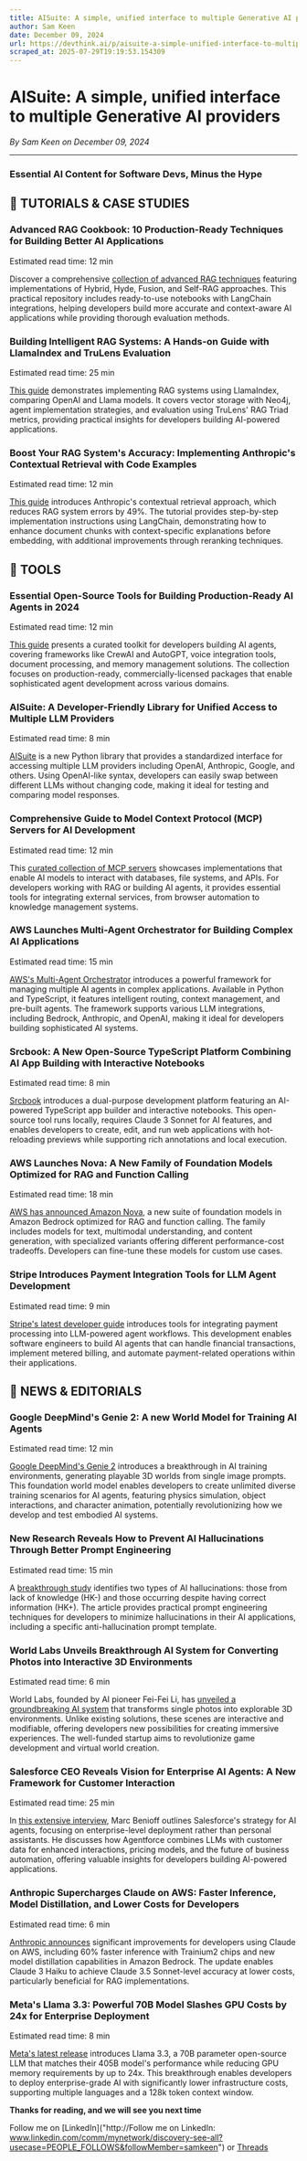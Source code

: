 ```yaml
---
title: AISuite: A simple, unified interface to multiple Generative AI providers
author: Sam Keen
date: December 09, 2024
url: https://devthink.ai/p/aisuite-a-simple-unified-interface-to-multiple-generative-ai-providers
scraped_at: 2025-07-29T19:19:53.154309
---
```


# AISuite: A simple, unified interface to multiple Generative AI providers

*By Sam Keen on December 09, 2024*

---

### **Essential AI Content for Software Devs,** **Minus the Hype**



## 📖 **TUTORIALS & CASE STUDIES**

### **Advanced RAG Cookbook: 10 Production-Ready Techniques for Building Better AI Applications**

Estimated read time: 12 min



Discover a comprehensive [collection of advanced RAG techniques]("https://github.com/athina-ai/rag-cookbooks") featuring implementations of Hybrid, Hyde, Fusion, and Self-RAG approaches. This practical repository includes ready-to-use notebooks with LangChain integrations, helping developers build more accurate and context-aware AI applications while providing thorough evaluation methods.

### **Building Intelligent RAG Systems: A Hands-on Guide with LlamaIndex and TruLens Evaluation**

Estimated read time: 25 min



[This guide]("https://towardsdatascience.com/from-retrieval-to-intelligence-exploring-rag-agent-rag-and-evaluation-with-trulens-3c518af836ce") demonstrates implementing RAG systems using LlamaIndex, comparing OpenAI and Llama models. It covers vector storage with Neo4j, agent implementation strategies, and evaluation using TruLens' RAG Triad metrics, providing practical insights for developers building AI-powered applications.

### **Boost Your RAG System's Accuracy: Implementing Anthropic's Contextual Retrieval with Code Examples**

Estimated read time: 12 min



[This guide]("https://www.datacamp.com/tutorial/contextual-retrieval-anthropic") introduces Anthropic's contextual retrieval approach, which reduces RAG system errors by 49%. The tutorial provides step-by-step implementation instructions using LangChain, demonstrating how to enhance document chunks with context-specific explanations before embedding, with additional improvements through reranking techniques.

##

## 🧰 **TOOLS**

### **Essential Open-Source Tools for Building Production-Ready AI Agents in 2024**

Estimated read time: 12 min



[This guide]("https://www.aitidbits.ai/p/open-source-agents") presents a curated toolkit for developers building AI agents, covering frameworks like CrewAI and AutoGPT, voice integration tools, document processing, and memory management solutions. The collection focuses on production-ready, commercially-licensed packages that enable sophisticated agent development across various domains.

### **AISuite: A Developer-Friendly Library for Unified Access to Multiple LLM Providers**

Estimated read time: 8 min

[AISuite]("https://github.com/andrewyng/aisuite") is a new Python library that provides a standardized interface for accessing multiple LLM providers including OpenAI, Anthropic, Google, and others. Using OpenAI-like syntax, developers can easily swap between different LLMs without changing code, making it ideal for testing and comparing model responses.

### **Comprehensive Guide to Model Context Protocol (MCP) Servers for AI Development**

Estimated read time: 12 min

This [curated collection of MCP servers]("https://github.com/punkpeye/awesome-mcp-servers") showcases implementations that enable AI models to interact with databases, file systems, and APIs. For developers working with RAG or building AI agents, it provides essential tools for integrating external services, from browser automation to knowledge management systems.

### **AWS Launches Multi-Agent Orchestrator for Building Complex AI Applications**

Estimated read time: 15 min



[AWS's Multi-Agent Orchestrator]("https://github.com/awslabs/multi-agent-orchestrator") introduces a powerful framework for managing multiple AI agents in complex applications. Available in Python and TypeScript, it features intelligent routing, context management, and pre-built agents. The framework supports various LLM integrations, including Bedrock, Anthropic, and OpenAI, making it ideal for developers building sophisticated AI systems.

### **Srcbook: A New Open-Source TypeScript Platform Combining AI App Building with Interactive Notebooks**

Estimated read time: 8 min



[Srcbook]("https://github.com/srcbookdev/srcbook") introduces a dual-purpose development platform featuring an AI-powered TypeScript app builder and interactive notebooks. This open-source tool runs locally, requires Claude 3 Sonnet for AI features, and enables developers to create, edit, and run web applications with hot-reloading previews while supporting rich annotations and local execution.

### **AWS Launches Nova: A New Family of Foundation Models Optimized for RAG and Function Calling**

Estimated read time: 18 min

[AWS has announced Amazon Nova]("https://aws.amazon.com/blogs/aws/introducing-amazon-nova-frontier-intelligence-and-industry-leading-price-performance/"), a new suite of foundation models in Amazon Bedrock optimized for RAG and function calling. The family includes models for text, multimodal understanding, and content generation, with specialized variants offering different performance-cost tradeoffs. Developers can fine-tune these models for custom use cases.

### **Stripe Introduces Payment Integration Tools for LLM Agent Development**

Estimated read time: 9 min



[Stripe's latest developer guide]("https://stripe.dev/blog/adding-payments-to-your-agentic-workflows") introduces tools for integrating payment processing into LLM-powered agent workflows. This development enables software engineers to build AI agents that can handle financial transactions, implement metered billing, and automate payment-related operations within their applications.

## 📰 **NEWS & EDITORIALS**

### **Google DeepMind's Genie 2: A new World Model for Training AI Agents**

Estimated read time: 12 min

[Google DeepMind's Genie 2]("https://deepmind.google/discover/blog/genie-2-a-large-scale-foundation-world-model/") introduces a breakthrough in AI training environments, generating playable 3D worlds from single image prompts. This foundation world model enables developers to create unlimited diverse training scenarios for AI agents, featuring physics simulation, object interactions, and character animation, potentially revolutionizing how we develop and test embodied AI systems.

### **New Research Reveals How to Prevent AI Hallucinations Through Better Prompt Engineering**

Estimated read time: 15 min

A [breakthrough study]("https://www.forbes.com/sites/lanceeliot/2024/12/03/breakthrough-in-preemptive-detection-of-ai-hallucinations-reveals-vital-clues-to-writing-prompts-that-keep-generative-ai-from-freaking-out/") identifies two types of AI hallucinations: those from lack of knowledge (HK-) and those occurring despite having correct information (HK+). The article provides practical prompt engineering techniques for developers to minimize hallucinations in their AI applications, including a specific anti-hallucination prompt template.

### **World Labs Unveils Breakthrough AI System for Converting Photos into Interactive 3D Environments**

Estimated read time: 6 min



World Labs, founded by AI pioneer Fei-Fei Li, has [unveiled a groundbreaking AI system]("https://techcrunch.com/2024/12/02/world-labs-ai-can-generate-interactive-3d-scenes-from-a-single-photo/") that transforms single photos into explorable 3D environments. Unlike existing solutions, these scenes are interactive and modifiable, offering developers new possibilities for creating immersive experiences. The well-funded startup aims to revolutionize game development and virtual world creation.

### **Salesforce CEO Reveals Vision for Enterprise AI Agents: A New Framework for Customer Interaction**

Estimated read time: 25 min

In [this extensive interview]("https://www.bigtechnology.com/p/salesforce-ceo-marc-benioff-has-thoughts"), Marc Benioff outlines Salesforce's strategy for AI agents, focusing on enterprise-level deployment rather than personal assistants. He discusses how Agentforce combines LLMs with customer data for enhanced interactions, pricing models, and the future of business automation, offering valuable insights for developers building AI-powered applications.

### **Anthropic Supercharges Claude on AWS: Faster Inference, Model Distillation, and Lower Costs for Developers**

Estimated read time: 6 min

[Anthropic announces]("https://www.anthropic.com/news/trainium2-and-distillation") significant improvements for developers using Claude on AWS, including 60% faster inference with Trainium2 chips and new model distillation capabilities in Amazon Bedrock. The update enables Claude 3 Haiku to achieve Claude 3.5 Sonnet-level accuracy at lower costs, particularly beneficial for RAG implementations.

### **Meta's Llama 3.3: Powerful 70B Model Slashes GPU Costs by 24x for Enterprise Deployment**

Estimated read time: 8 min

[Meta's latest release]("https://venturebeat.com/ai/meta-launches-open-source-llama-3-3-shrinking-powerful-bigger-model-into-smaller-size/") introduces Llama 3.3, a 70B parameter open-source LLM that matches their 405B model's performance while reducing GPU memory requirements by up to 24x. This breakthrough enables developers to deploy enterprise-grade AI with significantly lower infrastructure costs, supporting multiple languages and a 128k token context window.

**Thanks for reading, and we will see you next time**

Follow me on [LinkedIn]("http://Follow me on LinkedIn: www.linkedin.com/comm/mynetwork/discovery-see-all?usecase=PEOPLE_FOLLOWS&followMember=samkeen") or [Threads](https://www.threads.net/@sam.keen"https://www.threads.net/@sam.keen")
